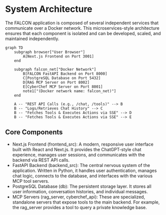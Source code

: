 # System Architecture

The FALCON application is composed of several independent services that communicate over a Docker network. This microservices-style architecture ensures that each component is isolated and can be developed, scaled, and maintained independently.

```mermaid
graph TD
    subgraph browser["User Browser"]
        A[Next.js Frontend on Port 3001]
    end

    subgraph falcon_net["Docker Network"]
        B[FALCON FastAPI Backend on Port 8000]
        C[PostgreSQL Database on Port 5432]
        D[RAG MCP Server on Port 8002]
        E[CyberChef MCP Server on Port 8001]
        note1["(Docker network name: falcon_net)"]
    end

    A -- "REST API Calls (e.g., /chat, /tools)" --> B
    B -- "Logs/Retrieves Chat History" --> C
    B -- "Fetches Tools & Executes Actions via SSE" --> D
    B -- "Fetches Tools & Executes Actions via SSE" --> E

```

## Core Components

- Next.js Frontend (frontend_src): A modern, responsive user interface built with React and Next.js. It provides the ChatGPT-style chat experience, manages user sessions, and communicates with the backend via REST API calls.
- FastAPI Backend (backend_src): The central nervous system of the application. Written in Python, it handles user authentication, manages chat logic, connects to the database, and interfaces with the various MCP tool servers.
- PostgreSQL Database (db): The persistent storage layer. It stores all user information, conversation histories, and individual messages.
- MCP Servers (rag_server, cyberchef_api): These are specialized, standalone servers that expose tools to the main backend. For example, the rag_server provides a tool to query a private knowledge base.
